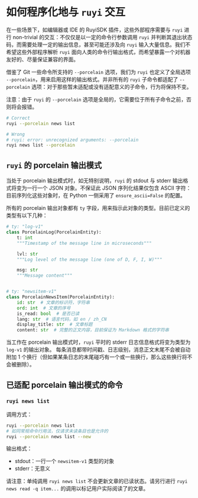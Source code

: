 # 如何程序化地与 `ruyi` 交互

在一些场景下，如编辑器或 IDE 的 RuyiSDK 插件，这些外部程序需要与 `ruyi` 进行 non-trivial
的交互：不仅仅是以一定的命令行参数调用 `ruyi` 并判断其退出状态码，而需要处理一定的输出信息，甚至可能还涉及向
`ruyi` 输入大量信息。我们不希望这些外部程序解析 `ruyi` 面向人类的命令行输出格式，而希望暴露一个对机器友好的、尽量保证兼容的界面。

借鉴了 Git 一些命令所支持的 `--porcelain` 选项，我们为 `ruyi` 也定义了全局选项
`--porcelain`，用来启用这样的输出格式。并非所有的 `ruyi` 子命令都适配了 `--porcelain`
选项：对于那些暂未适配或没有适配意义的子命令，行为将保持不变。

注意：由于 `ruyi` 的 `--porcelain` 选项是全局的，它需要位于所有子命令之前，否则将会报错。

```sh
# Correct
ruyi --porcelain news list

# Wrong
# ruyi: error: unrecognized arguments: --porcelain
ruyi news list --porcelain
```

## `ruyi` 的 porcelain 输出模式

当处于 porcelain 输出模式时，如无特别说明，`ruyi` 的 stdout 与 stderr 输出格式将变为一行一个
JSON 对象。不保证此 JSON 序列化结果仅包含 ASCII 字符：目前序列化这些对象时，在 Python 一侧采用了
`ensure_ascii=False` 的配置。

所有的 porcelain 输出对象都有 `ty` 字段，用来指示此对象的类型。目前已定义的类型有以下几种：

```python
# ty: "log-v1"
class PorcelainLog(PorcelainEntity):
    t: int
    """Timestamp of the message line in microseconds"""

    lvl: str
    """Log level of the message line (one of D, F, I, W)"""

    msg: str
    """Message content"""


# ty: "newsitem-v1"
class PorcelainNewsItem(PorcelainEntity):
    id: str  # 文章的标识符，字符串
    ord: int  # 文章的序号
    is_read: bool  # 是否已读
    lang: str  # 语言代码，如 en / zh_CN
    display_title: str  # 文章标题
    content: str  # 完整的正文内容，目前保证为 Markdown 格式的字符串
```

当工作在 porcelain 输出模式时，`ruyi` 平时的 stderr 日志信息格式将变为类型为 `log-v1` 的输出对象。
每条消息都带时间戳、日志级别，消息正文末尾不会被自动附加 1 个换行（但如果某条日志的末尾碰巧有一个或一些换行，那么这些换行将不会被删除）。

## 已适配 porcelain 输出模式的命令

### `ruyi news list`

调用方式：

```sh
ruyi --porcelain news list
# 如同常规命令行用法，仅请求未读条目也是允许的
ruyi --porcelain news list --new
```

输出格式：

* stdout：一行一个 `newsitem-v1` 类型的对象
* stderr：无意义

请注意：单纯调用 `ruyi news list` 不会更新文章的已读状态。请另行进行
`ruyi news read -q item...` 的调用以标记用户实际阅读了的文章。
